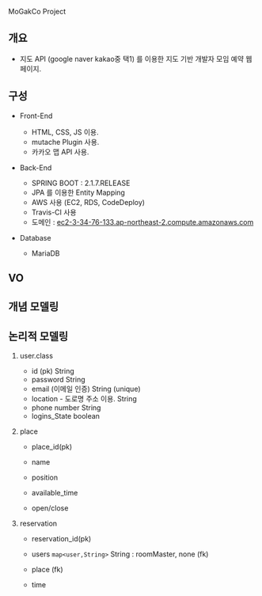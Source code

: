 MoGakCo Project

## 개요

* 지도 API (google naver kakao중 택1) 를 이용한 지도 기반 개발자 모임 예약 웹페이지.

## 구성

* Front-End
  * HTML, CSS, JS 이용.
  * mutache Plugin 사용.
  * 카카오 맵 API 사용.
  
* Back-End
  * SPRING BOOT : 2.1.7.RELEASE
  * JPA 를 이용한 Entity Mapping
  * AWS 사용 (EC2, RDS, CodeDeploy)
  * Travis-CI 사용
  * 도메인 : [ec2-3-34-76-133.ap-northeast-2.compute.amazonaws.com](http://ec2-3-34-76-133.ap-northeast-2.compute.amazonaws.com)
  
* Database

  * MariaDB

    

## VO

## 개념 모델링





## 논리적 모델링

1. user.class
   * id (pk) String
   * password String
   * email (이메일 인증) String (unique)
   * location - 도로명 주소 이용. String
   * phone number String
   * logins_State boolean
   
2. place

   * place_id(pk)

   * name
   * position
   * available_time
   * open/close

3. reservation

   * reservation_id(pk)

   * users `map<user,String>` String : roomMaster, none (fk)
   * place (fk)
   * time

   





